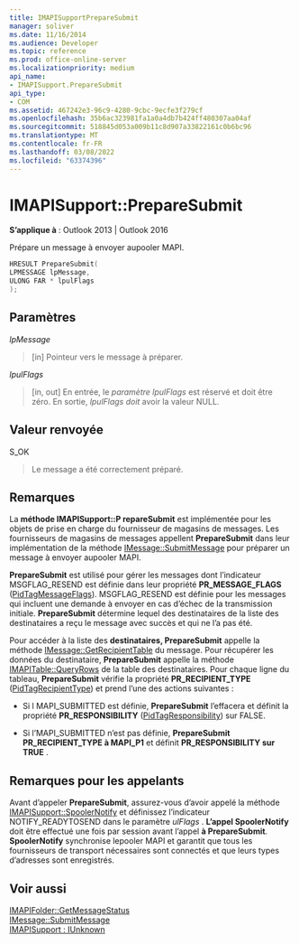 ```yaml
---
title: IMAPISupportPrepareSubmit
manager: soliver
ms.date: 11/16/2014
ms.audience: Developer
ms.topic: reference
ms.prod: office-online-server
ms.localizationpriority: medium
api_name:
- IMAPISupport.PrepareSubmit
api_type:
- COM
ms.assetid: 467242e3-96c9-4280-9cbc-9ecfe3f279cf
ms.openlocfilehash: 35b6ac323981fa1a0a4db7b424ff480307aa04af
ms.sourcegitcommit: 518845d053a009b11c8d907a33822161c0b6bc96
ms.translationtype: MT
ms.contentlocale: fr-FR
ms.lasthandoff: 03/08/2022
ms.locfileid: "63374396"
---
```

# <a name="imapisupportpreparesubmit"></a>IMAPISupport::PrepareSubmit

**S’applique à** : Outlook 2013 | Outlook 2016

Prépare un message à envoyer aupooler MAPI.

```cpp
HRESULT PrepareSubmit(
LPMESSAGE lpMessage,
ULONG FAR * lpulFlags
);
```

## <a name="parameters"></a>Paramètres

 _lpMessage_

> [in] Pointeur vers le message à préparer.

 _lpulFlags_

> [in, out] En entrée, le _paramètre lpulFlags_ est réservé et doit être zéro. En sortie, _lpulFlags doit_ avoir la valeur NULL.

## <a name="return-value"></a>Valeur renvoyée

S_OK

> Le message a été correctement préparé.

## <a name="remarks"></a>Remarques

La **méthode IMAPISupport::P repareSubmit** est implémentée pour les objets de prise en charge du fournisseur de magasins de messages. Les fournisseurs de magasins de messages appellent **PrepareSubmit** dans leur implémentation de la méthode [IMessage::SubmitMessage](imessage-submitmessage.md) pour préparer un message à envoyer aupooler MAPI.

 **PrepareSubmit** est utilisé pour gérer les messages dont l’indicateur MSGFLAG_RESEND est définie dans leur propriété **PR_MESSAGE_FLAGS** ([PidTagMessageFlags](pidtagmessageflags-canonical-property.md)). MSGFLAG_RESEND est définie pour les messages qui incluent une demande à envoyer en cas d’échec de la transmission initiale. **PrepareSubmit** détermine lequel des destinataires de la liste des destinataires a reçu le message avec succès et qui ne l’a pas été.

Pour accéder à la liste des **destinataires, PrepareSubmit** appelle la méthode [IMessage::GetRecipientTable](imessage-getrecipienttable.md) du message. Pour récupérer les données du destinataire, **PrepareSubmit** appelle la méthode [IMAPITable::QueryRows](imapitable-queryrows.md) de la table des destinataires. Pour chaque ligne du tableau, **PrepareSubmit** vérifie la propriété **PR_RECIPIENT_TYPE** ([PidTagRecipientType](pidtagrecipienttype-canonical-property.md)) et prend l’une des actions suivantes :

- Si l MAPI_SUBMITTED est définie, **PrepareSubmit** l’effacera et définit la propriété **PR_RESPONSIBILITY** ([PidTagResponsibility](pidtagresponsibility-canonical-property.md)) sur FALSE.

- Si l’MAPI_SUBMITTED n’est pas définie, **PrepareSubmit** **PR_RECIPIENT_TYPE à MAPI_P1** et définit **PR_RESPONSIBILITY sur TRUE** .

## <a name="notes-to-callers"></a>Remarques pour les appelants

Avant d’appeler **PrepareSubmit**, assurez-vous d’avoir appelé la méthode [IMAPISupport::SpoolerNotify](imapisupport-spoolernotify.md) et définissez l’indicateur NOTIFY_READYTOSEND dans le paramètre _ulFlags_ . **L’appel SpoolerNotify** doit être effectué une fois par session avant l’appel **à PrepareSubmit**. **SpoolerNotify** synchronise lepooler MAPI et garantit que tous les fournisseurs de transport nécessaires sont connectés et que leurs types d’adresses sont enregistrés.
 
## <a name="see-also"></a>Voir aussi

[IMAPIFolder::GetMessageStatus](imapifolder-getmessagestatus.md)  
[IMessage::SubmitMessage](imessage-submitmessage.md)  
[IMAPISupport : IUnknown](imapisupportiunknown.md)
